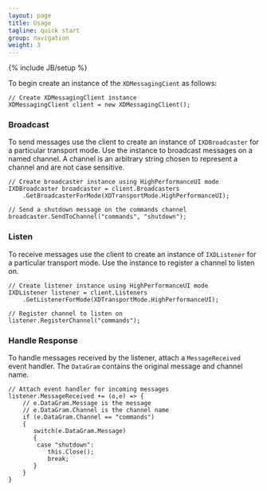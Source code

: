```yaml
---
layout: page
title: Usage
tagline: quick start
group: navigation
weight: 3
---
```

{% include JB/setup %}

To begin create an instance of the `XDMessagingCient` as follows:

	// Create XDMessagingClient instance
	XDMessagingClient client = new XDMessagingClient();

### Broadcast	
	
To send messages use the client to create an instance of `IXDBroadcaster` for a particular transport mode. Use the instance to broadcast messages on a named channel. A channel is an arbitrary string chosen to represent a channel and are not case sensitive.

	// Create broadcaster instance using HighPerformanceUI mode
	IXDBroadcaster broadcaster = client.Broadcasters
		.GetBroadcasterForMode(XDTransportMode.HighPerformanceUI);
	
	// Send a shutdown message on the commands channel
	broadcaster.SendToChannel("commands", "shutdown");

### Listen
	
To receive messages use the client to create an instance of `IXDListener` for a particular transport mode. Use the instance to register a channel to listen on.

	// Create listener instance using HighPerformanceUI mode
	IXDListener listener = client.Listeners
		.GetListenerForMode(XDTransportMode.HighPerformanceUI);
	
	// Register channel to listen on
	listener.RegisterChannel("commands");
	
### Handle Response	
	
To handle messages received by the listener, attach a `MessageReceived` event handler. The `DataGram` contains the original message and channel name.
	
	// Attach event handler for incoming messages
	listener.MessageReceived += (o,e) => {
		// e.DataGram.Message is the message
		// e.DataGram.Channel is the channel name
		if (e.DataGram.Channel == "commands")
		{
		   switch(e.DataGram.Message)
		   {
			case "shutdown":
			   this.Close();
			   break;
		   }
		}
	}
	
